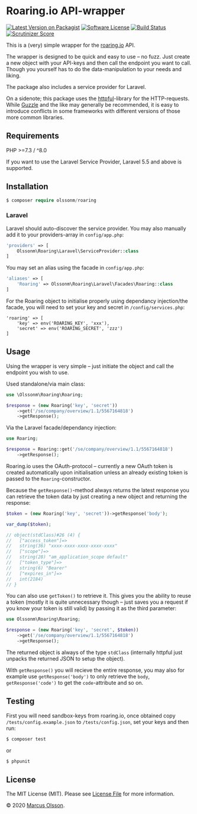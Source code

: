 # Roaring.io API-wrapper

[![Latest Version on Packagist][ico-version]][link-packagist]
[![Software License][ico-license]](LICENSE.md)
[![Build Status][ico-travis]][link-travis]
[![Scrutinizer Score][ico-scrutinizer]][link-scrutinizer]

This is a (very) simple wrapper for the [roaring.io](https://www.roaring.io/en/) API.

The wrapper is designed to be quick and easy to use – no fuzz. Just create a new object with your API-keys and then call the endpoint you want to call. Though you yourself has to do the data-manipulation to your needs and liking.

The package also includes a service provider for Laravel.

On a sidenote; this package uses the [httpful](https://github.com/nategood/httpful)-library for the HTTP-requests. While [Guzzle](https://github.com/guzzle/guzzle) and the like may generally be recommended, it is easy to introduce conflicts in some frameworks with different versions of those more common libraries.

## Requirements

PHP >=7.3 / ^8.0

If you want to use the Laravel Service Provider, Laravel 5.5 and above is supported.

## Installation

```php
$ composer require olssonm/roaring
```

### Laravel

Laravel should auto-discover the service provider. You may also manually add it to your providers-array in `config/app.php`:

```php
'providers' => [
    Olssonm\Roaring\Laravel\ServiceProvider::class
]
```

You may set an alias using the facade in `config/app.php`:

```php
'aliases' => [
    'Roaring' => Olssonm\Roaring\Laravel\Facades\Roaring::class
]
```

For the Roaring object to initialise properly using dependancy injection/the facade, you will need to set your key and secret in `/config/services.php`:

```
'roaring' => [
    'key' => env('ROARING_KEY', 'xxx'),
    'secret' => env('ROARING_SECRET', 'zzz')
]
```

## Usage

Using the wrapper is very simple – just initiate the object and call the endpoint you wish to use.

Used standalone/via main class:

```php
use \Olssonm\Roaring\Roaring;

$response = (new Roaring('key', 'secret'))
    ->get('/se/company/overview/1.1/5567164818')
    ->getResponse();
```

Via the Laravel facade/dependancy injection:

```php
use Roaring;

$response = Roaring::get('/se/company/overview/1.1/5567164818')
    ->getResponse();
```

Roaring.io uses the OAuth-protocol – currently a new OAuth token is created automatically upon initialisation unless an already existing token is passed to the `Roaring`-constructor.

Because the `getResponse()`-method always returns the latest response you can retrieve the token data by just creating a new object and returning the response:

```php
$token = (new Roaring('key', 'secret'))->getResponse('body');

var_dump($token);

// object(stdClass)#26 (4) {
//   ["access_token"]=>
//   string(36) "xxxx-xxxx-xxxx-xxxx-xxxx"
//   ["scope"]=>
//   string(28) "am_application_scope default"
//   ["token_type"]=>
//   string(6) "Bearer"
//   ["expires_in"]=>
//   int(2184)
// }

```

You can also use `getToken()` to retrieve it. This gives you the ability to reuse a token (mostly it is quite unnecessary though – just saves you a request if you know your token is still valid) by passing it as the third parameter:

```php
use Olssonm\Roaring\Roaring;

$response = (new Roaring('key', 'secret', $token))
    ->get('/se/company/overview/1.1/5567164818')
    ->getResponse();
```

The returned object is always of the type `stdClass` (internally httpful just unpacks the returned JSON to setup the object).

With `getResponse()` you will recieve the entire response, you may also for example use `getResponse('body')` to only retrieve the `body`, `getResponse('code')` to get the `code`-attribute and so on.

## Testing

First you will need sandbox-keys from roaring.io, once obtained copy `/tests/config.example.json` to `/tests/config.json`, set your keys and then run:

``` bash
$ composer test
```

or

``` bash
$ phpunit
```

## License

The MIT License (MIT). Please see [License File](LICENSE.md) for more information.

© 2020 [Marcus Olsson](https://marcusolsson.me).

[ico-version]: https://img.shields.io/packagist/v/olssonm/roaring.svg?style=flat-square
[ico-license]: https://img.shields.io/badge/license-MIT-brightgreen.svg?style=flat-square
[ico-travis]: https://img.shields.io/travis/olssonm/roaring/master.svg?style=flat-square
[ico-scrutinizer]: https://img.shields.io/scrutinizer/g/olssonm/roaring.svg?style=flat-square
[link-packagist]: https://packagist.org/packages/olssonm/roaring
[link-travis]: https://travis-ci.org/olssonm/roaring
[link-scrutinizer]: https://scrutinizer-ci.com/g/olssonm/roaring
